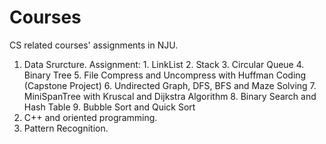 # Courses
CS related courses' assignments in NJU.
1. Data Srurcture.
	Assignment:
		1. LinkList
		2. Stack
		3. Circular Queue
		4. Binary Tree
		5. File Compress and Uncompress with Huffman Coding (Capstone Project)
		6. Undirected Graph, DFS, BFS and Maze Solving
		7. MiniSpanTree with Kruscal and Dijkstra Algorithm
		8. Binary Search and Hash Table
		9. Bubble Sort and Quick Sort
2. C++ and oriented programming.
2. Pattern Recognition.
